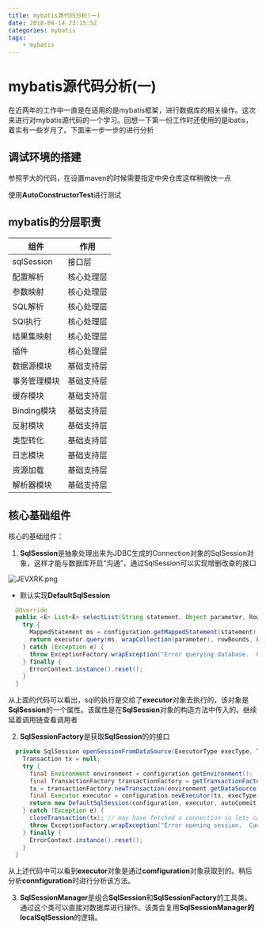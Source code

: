 ```yaml
---
title: mybatis源代码分析(一)
date: 2018-04-14 23:15:52
categories: mybatis
tags:
    - mybatis
---
```


# mybatis源代码分析(一)

在近两年的工作中一直是在适用的是mybatis框架，进行数据库的相关操作。这次来进行对mybatis源代码的一个学习。回想一下第一份工作时还使用的是ibatis，着实有一些岁月了。下面来一步一步的进行分析

## 调试环境的搭建

参照芋大的代码，在设置maven的时候需要指定中央仓库这样稍微快一点

使用**AutoConstructorTest**进行测试


## mybatis的分层职责

组件|作用
--|--
sqlSession|接口层
配置解析|核心处理层
参数映射|核心处理层
SQL解析|核心处理层
SQl执行|核心处理层
结果集映射|核心处理层
插件|核心处理层
数据源模块|基础支持层
事务管理模块|基础支持层
缓存模块|基础支持层
Binding模块|基础支持层
反射模块|基础支持层
类型转化|基础支持层
日志模块|基础支持层
资源加载|基础支持层
解析器模块|基础支持层


## 核心基础组件

核心的基础组件：

1. **SqlSession**是抽象处理出来为JDBC生成的Connection对象的SqlSession对象，这样才能与数据库开启“沟通”，通过SqlSession可以实现增删改查的接口

![JEVXRK.png](https://s1.ax1x.com/2020/04/16/JEVXRK.png)

- 默认实现**DefaultSqlSession**

```java
  @Override
  public <E> List<E> selectList(String statement, Object parameter, RowBounds rowBounds) {
    try {
      MappedStatement ms = configuration.getMappedStatement(statement);
      return executor.query(ms, wrapCollection(parameter), rowBounds, Executor.NO_RESULT_HANDLER);
    } catch (Exception e) {
      throw ExceptionFactory.wrapException("Error querying database.  Cause: " + e, e);
    } finally {
      ErrorContext.instance().reset();
    }
  }

```
从上面的代码可以看出，sql的执行是交给了**executor**对象去执行的，该对象是**SqlSession**的一个属性。该属性是在**SqlSession**对象的构造方法中传入的。继续延着调用链查看调用者

2. **SqlSessionFactory**是获取**SqlSession**的的接口

```java
  private SqlSession openSessionFromDataSource(ExecutorType execType, TransactionIsolationLevel level, boolean autoCommit) {
    Transaction tx = null;
    try {
      final Environment environment = configuration.getEnvironment();
      final TransactionFactory transactionFactory = getTransactionFactoryFromEnvironment(environment);
      tx = transactionFactory.newTransaction(environment.getDataSource(), level, autoCommit);
      final Executor executor = configuration.newExecutor(tx, execType);
      return new DefaultSqlSession(configuration, executor, autoCommit);
    } catch (Exception e) {
      closeTransaction(tx); // may have fetched a connection so lets call close()
      throw ExceptionFactory.wrapException("Error opening session.  Cause: " + e, e);
    } finally {
      ErrorContext.instance().reset();
    }
  }
```

从上述代码中可以看到**executor**对象是通过**comfiguration**对象获取到的。稍后分析**connfiguration**时进行分析该方法。

3. **SqlSessionManager**是组合**SqlSession**和**SqlSessionFactory**的工具类。通过这个类可以直接对数据库进行操作。该类会复用**SqlSessionManager的localSqlSession**的逻辑。